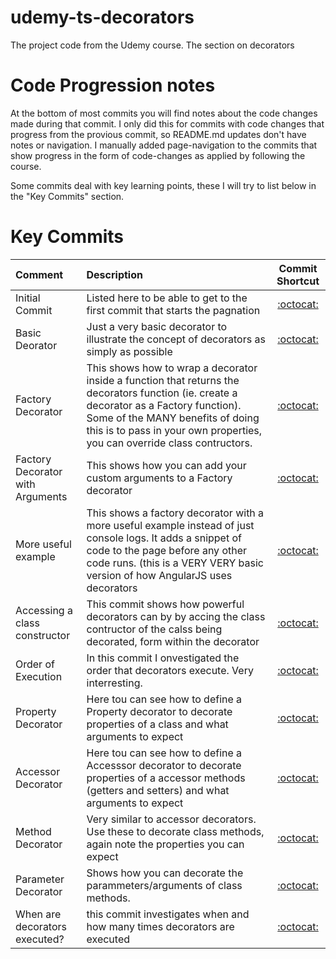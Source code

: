 # udemy-ts-decorators
The project code from the Udemy course. The section on decorators

# Code Progression notes

At the bottom of most commits you will find notes about the code changes made during that commit. I only did this for commits with code changes that progress from the provious commit, so README.md updates don't have notes or navigation.
I manually added page-navigation to the commits that show progress in the form of code-changes as applied by following the course.

Some commits deal with key learning points, these I will try to list below in the "Key Commits" section.

# Key Commits

Comment | Description | Commit Shortcut
| :--- | :--- | :---:
Initial Commit  | Listed here to be able to get to the first commit that starts the pagnation | [:octocat:](https://github.com/monello/udemy-ts-decorators/commit/8ce641d020a14bf46da2856df86e7f141b35a5c5)
Basic Deorator | Just a very basic decorator to illustrate the concept of decorators as simply as possible | [:octocat:](https://github.com/monello/udemy-ts-decorators/commit/fb94778c0ea192678831236dc54df580ad76702c)
Factory Decorator | This shows how to wrap a decorator inside a function that returns the decorators function (ie. create a decorator as a Factory function). Some of the MANY benefits of doing this is to pass in your own properties, you can override class contructors. | [:octocat:](https://github.com/monello/udemy-ts-decorators/commit/795bd93d1929d8bfb41f89676280e776a80608b6)
Factory Decorator with Arguments | This shows how you can add your custom arguments to a Factory decorator | [:octocat:](https://github.com/monello/udemy-ts-decorators/commit/6f1f2972b1c3bac01dba168474a9efda2b6f3e89)
More useful example | This shows a factory decorator with a more useful example instead of just console logs. It adds a snippet of code to the page before any other code runs. (this is a VERY VERY basic version of how AngularJS uses decorators | [:octocat:](https://github.com/monello/udemy-ts-decorators/commit/84a6323a2b9487d9ff79e7b6e2d36b07d839d778)
Accessing a class constructor | This commit shows how powerful decorators can by by accing the class contructor of the calss being decorated, form within the decorator | [:octocat:](https://github.com/monello/udemy-ts-decorators/commit/0b8108067661d38b24858c4278290f84f9e10c58)
Order of Execution | In this commit I onvestigated the order that decorators execute. Very interresting. | [:octocat:](https://github.com/monello/udemy-ts-decorators/commit/db5d1a18097255ebcee82f61c7756284ae52bb88)
Property Decorator | Here tou can see how to define a Property decorator to decorate properties of a class and what arguments to expect | [:octocat:](https://github.com/monello/udemy-ts-decorators/commit/a16b3eed94a8fc75bc30f8d1c1145b74130bfdd8)
Accessor Decorator | Here tou can see how to define a Accesssor decorator to decorate properties of a accessor methods (getters and setters) and what arguments to expect | [:octocat:](https://github.com/monello/udemy-ts-decorators/commit/96620de616787d84068209ad64e7af8ed162589e)
Method Decorator | Very similar to accessor decorators. Use these to decorate class methods, again note the properties you can expect | [:octocat:](https://github.com/monello/udemy-ts-decorators/commit/d1162cf713d6280bae6f0ef22ce4884be9326e7b)
Parameter Decorator | Shows how you can decorate the parammeters/arguments of class methods. | [:octocat:](https://github.com/monello/udemy-ts-decorators/commit/c14f45a9e5ae2bfd640f9d106fc1daa5971ec276)
When are decorators executed? | this commit investigates when and how many times decorators are executed | [:octocat:](https://github.com/monello/udemy-ts-decorators/commit/ef7a9846cc5664c54df123e70b9476549ef2369c)
